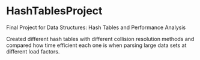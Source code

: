 # HashTablesProject
Final Project for Data Structures: Hash Tables and Performance Analysis

Created different hash tables with different collision resolution methods and compared how time efficient each one is when parsing large data sets at different load factors.
